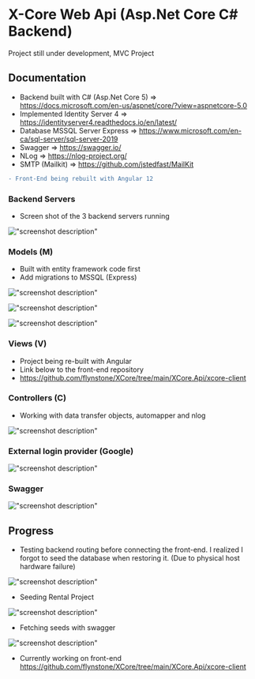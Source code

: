 # X-Core Web Api (Asp.Net Core C# Backend)

Project still under development, MVC Project

## Documentation

- Backend built with C# (Asp.Net Core 5) => https://docs.microsoft.com/en-us/aspnet/core/?view=aspnetcore-5.0
- Implemented Identity Server 4          => https://identityserver4.readthedocs.io/en/latest/
- Database MSSQL Server Express          => https://www.microsoft.com/en-ca/sql-server/sql-server-2019
- Swagger                                => https://swagger.io/
- NLog                                   => https://nlog-project.org/
- SMTP (Mailkit)                         => https://github.com/jstedfast/MailKit

```diff
- Front-End being rebuilt with Angular 12
```

### Backend Servers
- Screen shot of the 3 backend servers running

!["screenshot description"](./XCore.Api/xcore-client/src/assets/img/backend-servers.png)

### Models (M)

- Built with entity framework code first
- Add migrations to MSSQL (Express)

!["screenshot description"](./assets/model.png)

!["screenshot description"](./assets/dataset.png)

!["screenshot description"](./assets/migration.png)


### Views (V)

- Project being re-built with Angular
- Link below to the front-end repository
- https://github.com/flynstone/XCore/tree/main/XCore.Api/xcore-client


### Controllers (C)

- Working with data transfer objects, automapper and nlog

!["screenshot description"](./assets/controller.png)

### External login provider (Google)

!["screenshot description"](./XCore.Api/xcore-client/src/assets/img/authentication-cookie.png)

### Swagger

!["screenshot description"](./assets/swagger.png)

## Progress

- Testing backend routing before connecting the front-end. I realized I forgot to seed the database when restoring it. (Due to physical host hardware failure)

!["screenshot description"](./XCore.Api/xcore-client/src/assets/img/testing-backend-routing.png)

- Seeding Rental Project

!["screenshot description"](./XCore.Api/xcore-client/src/assets/img/rental-seeds.png)

- Fetching seeds with swagger

!["screenshot description"](./assets/swagger-get.png)

- Currently working on front-end https://github.com/flynstone/XCore/tree/main/XCore.Api/xcore-client


